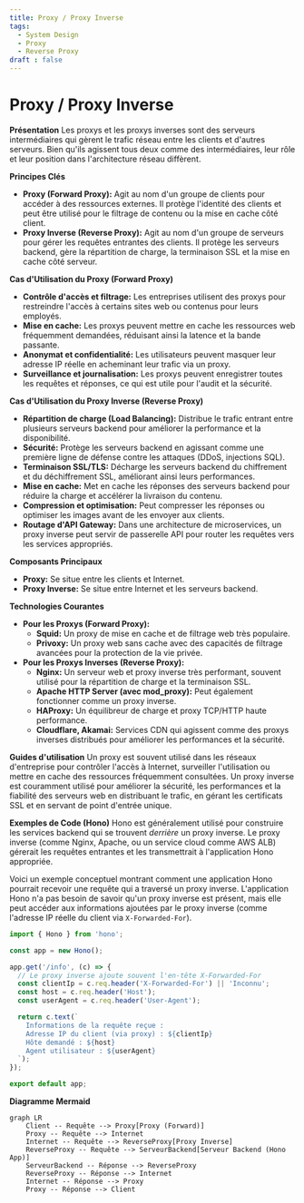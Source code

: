```yaml
---
title: Proxy / Proxy Inverse
tags:
  - System Design
  - Proxy
  - Reverse Proxy
draft : false
---
```


# Proxy / Proxy Inverse

**Présentation**
Les proxys et les proxys inverses sont des serveurs intermédiaires qui gèrent le trafic réseau entre les clients et d'autres serveurs. Bien qu'ils agissent tous deux comme des intermédiaires, leur rôle et leur position dans l'architecture réseau diffèrent.

**Principes Clés**
- **Proxy (Forward Proxy):** Agit au nom d'un groupe de clients pour accéder à des ressources externes. Il protège l'identité des clients et peut être utilisé pour le filtrage de contenu ou la mise en cache côté client.
- **Proxy Inverse (Reverse Proxy):** Agit au nom d'un groupe de serveurs pour gérer les requêtes entrantes des clients. Il protège les serveurs backend, gère la répartition de charge, la terminaison SSL et la mise en cache côté serveur.

**Cas d'Utilisation du Proxy (Forward Proxy)**
- **Contrôle d'accès et filtrage:** Les entreprises utilisent des proxys pour restreindre l'accès à certains sites web ou contenus pour leurs employés.
- **Mise en cache:** Les proxys peuvent mettre en cache les ressources web fréquemment demandées, réduisant ainsi la latence et la bande passante.
- **Anonymat et confidentialité:** Les utilisateurs peuvent masquer leur adresse IP réelle en acheminant leur trafic via un proxy.
- **Surveillance et journalisation:** Les proxys peuvent enregistrer toutes les requêtes et réponses, ce qui est utile pour l'audit et la sécurité.

**Cas d'Utilisation du Proxy Inverse (Reverse Proxy)**
- **Répartition de charge (Load Balancing):** Distribue le trafic entrant entre plusieurs serveurs backend pour améliorer la performance et la disponibilité.
- **Sécurité:** Protège les serveurs backend en agissant comme une première ligne de défense contre les attaques (DDoS, injections SQL).
- **Terminaison SSL/TLS:** Décharge les serveurs backend du chiffrement et du déchiffrement SSL, améliorant ainsi leurs performances.
- **Mise en cache:** Met en cache les réponses des serveurs backend pour réduire la charge et accélérer la livraison du contenu.
- **Compression et optimisation:** Peut compresser les réponses ou optimiser les images avant de les envoyer aux clients.
- **Routage d'API Gateway:** Dans une architecture de microservices, un proxy inverse peut servir de passerelle API pour router les requêtes vers les services appropriés.

**Composants Principaux**
- **Proxy:** Se situe entre les clients et Internet.
- **Proxy Inverse:** Se situe entre Internet et les serveurs backend.

**Technologies Courantes**
- **Pour les Proxys (Forward Proxy):**
    - **Squid:** Un proxy de mise en cache et de filtrage web très populaire.
    - **Privoxy:** Un proxy web sans cache avec des capacités de filtrage avancées pour la protection de la vie privée.
- **Pour les Proxys Inverses (Reverse Proxy):**
    - **Nginx:** Un serveur web et proxy inverse très performant, souvent utilisé pour la répartition de charge et la terminaison SSL.
    - **Apache HTTP Server (avec mod_proxy):** Peut également fonctionner comme un proxy inverse.
    - **HAProxy:** Un équilibreur de charge et proxy TCP/HTTP haute performance.
    - **Cloudflare, Akamai:** Services CDN qui agissent comme des proxys inverses distribués pour améliorer les performances et la sécurité.

**Guides d'utilisation**
Un proxy est souvent utilisé dans les réseaux d'entreprise pour contrôler l'accès à Internet, surveiller l'utilisation ou mettre en cache des ressources fréquemment consultées. Un proxy inverse est couramment utilisé pour améliorer la sécurité, les performances et la fiabilité des serveurs web en distribuant le trafic, en gérant les certificats SSL et en servant de point d'entrée unique.

**Exemples de Code (Hono)**
Hono est généralement utilisé pour construire les services backend qui se trouvent *derrière* un proxy inverse. Le proxy inverse (comme Nginx, Apache, ou un service cloud comme AWS ALB) gérerait les requêtes entrantes et les transmettrait à l'application Hono appropriée.

Voici un exemple conceptuel montrant comment une application Hono pourrait recevoir une requête qui a traversé un proxy inverse. L'application Hono n'a pas besoin de savoir qu'un proxy inverse est présent, mais elle peut accéder aux informations ajoutées par le proxy inverse (comme l'adresse IP réelle du client via `X-Forwarded-For`).

```typescript
import { Hono } from 'hono';

const app = new Hono();

app.get('/info', (c) => {
  // Le proxy inverse ajoute souvent l'en-tête X-Forwarded-For
  const clientIp = c.req.header('X-Forwarded-For') || 'Inconnu';
  const host = c.req.header('Host');
  const userAgent = c.req.header('User-Agent');

  return c.text(`
    Informations de la requête reçue :
    Adresse IP du client (via proxy) : ${clientIp}
    Hôte demandé : ${host}
    Agent utilisateur : ${userAgent}
  `);
});

export default app;
```

**Diagramme Mermaid**
```mermaid
graph LR
    Client -- Requête --> Proxy[Proxy (Forward)]
    Proxy -- Requête --> Internet
    Internet -- Requête --> ReverseProxy[Proxy Inverse]
    ReverseProxy -- Requête --> ServeurBackend[Serveur Backend (Hono App)]
    ServeurBackend -- Réponse --> ReverseProxy
    ReverseProxy -- Réponse --> Internet
    Internet -- Réponse --> Proxy
    Proxy -- Réponse --> Client